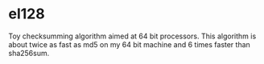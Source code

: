 el128
=====

Toy checksumming algorithm aimed at 64 bit processors. This algorithm is about twice as fast as md5 on my 64 bit machine and 6 times faster than sha256sum.

